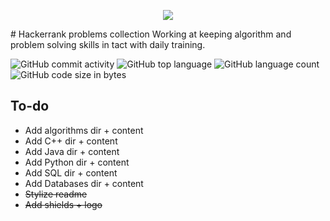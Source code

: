 <p align="center"><a href="https://www.hackerrank.com/Callat"><img src="https://i0.wp.com/gradsingames.com/wp-content/uploads/2016/05/856771_668224053197841_1943699009_o.png" ></a></p>
# Hackerrank problems collection
Working at keeping algorithm and problem solving skills in tact with daily training.

![GitHub commit activity](https://img.shields.io/github/commit-activity/m/latimercaleb/hacker-rank-results.svg?colorB=seaweed&label=Commit%20Frequency&style=popout)
![GitHub top language](https://img.shields.io/github/languages/top/latimercaleb/hacker-rank-results.svg?label=Top%20Language&style=popout)
![GitHub language count](https://img.shields.io/github/languages/count/latimercaleb/hacker-rank-results.svg?colorB=gold&label=Language%20Count&style=popout)
![GitHub code size in bytes](https://img.shields.io/github/languages/code-size/latimercaleb/hacker-rank-results.svg?colorB=RebeccaPurple&label=Code%20Size&style=popout)

## To-do
- Add algorithms dir + content
- Add C++ dir + content
- Add Java dir + content
- Add Python dir + content
- Add SQL dir + content
- Add Databases dir + content
- ~~Stylize readme~~
- ~~Add shields + logo~~
